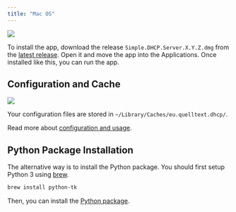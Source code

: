 ```yaml
---
title: "Mac OS"
---
```


![](/img/macos-install.png)

To install the app, download the release `Simple.DHCP.Server.X.Y.Z.dmg` from the [latest release][3].
Open it and move the app into the Applications.
Once installed like this, you can run the app.

## Configuration and Cache

![](/img/macos-files.png)

Your configuration files are stored in `~/Library/Caches/eu.quelltext.dhcp/`.

Read more about [configuration and usage][2].

## Python Package Installation

The alternative way is to install the Python package.
You should first setup Python 3 using [brew].

```sh
brew install python-tk
```

Then, you can install the [Python package][1].

[1]: ./source.md
[2]: ../usage
[3]: https://github.com/niccokunzmann/simple_dhcp_server/releases
[brew]: https://brew.sh
